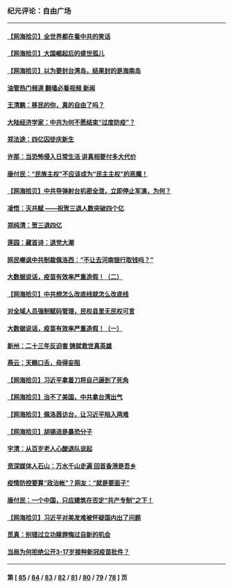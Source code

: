 ### 纪元评论：自由广场
---
#### [【网海拾贝】全世界都在看中共的笑话](../../pages/nsc993/n13800211.md?08120330) 
#### [【网海拾贝】大国崛起后的盛世孤儿](../../pages/nsc993/n13799372.md?08120330) 
#### [【网海拾贝】以为要封台湾岛，结果封的是海南岛](../../pages/nsc993/n13798660.md?08120330) 
#### [油管热门频道 翻墙必看视频 新闻](ok?08120330)
#### [王清鹏：移民的你，真的自由了吗？](../../pages/nsc993/n13798677.md?08120330) 
#### [大陆经济学家：中共为何不愿结束“过度防疫”？](../../pages/nsc993/n13798649.md?08120330) 
#### [郑法途：四亿囚徒庆新生](../../pages/nsc993/n13798448.md?08120330) 
#### [许那：当恐怖侵入日常生活 讲真相要付多大代价](../../pages/nsc993/n13798299.md?08120330) 
#### [唐付民：“民族主权”不应该成为“民主主权”的恶魔！](../../pages/nsc993/n13798069.md?08120330) 
#### [【网海拾贝】中共导弹射台机密全泄，立即停止军演，为何？](../../pages/nsc993/n13798031.md?08120330) 
#### [凌悟：灭共赋 ——祝贺三退人数突破四个亿](../../pages/nsc993/n13797331.md?08120330) 
#### [郑纯清：贺三退四亿](../../pages/nsc993/n13797364.md?08120330) 
#### [莲园：藏首诗：退党大潮](../../pages/nsc993/n13797328.md?08120330) 
#### [网民嘲讽中共制裁佩洛西：“不让去河南银行取钱吗？”](../../pages/nsc993/n13797313.md?08120330) 
#### [大数据说话，疫苗有效率严重造假！（二）](../../pages/nsc993/n13797139.md?08120330) 
#### [【网海拾贝】中共想怎么改底线就怎么改底线](../../pages/nsc993/n13796911.md?08120330) 
#### [对全域人员强制赋码管理，民权县里无民权可言](../../pages/nsc993/n13796640.md?08120330) 
#### [大数据说话，疫苗有效率严重造假！（一）](../../pages/nsc993/n13796318.md?08120330) 
#### [新州：二十三年反迫害 铸就救世真英雄](../../pages/nsc993/n13796295.md?08120330) 
#### [燕云：天赐口舌，毋得妄阻](../../pages/nsc993/n13796291.md?08120330) 
#### [【网海拾贝】习近平拿着刀将自己逼到了死角](../../pages/nsc993/n13796240.md?08120330) 
#### [【网海拾贝】治不了美国，中共拿台湾出气](../../pages/nsc993/n13795333.md?08120330) 
#### [【网海拾贝】佩洛茜访台，让习近平陷入两难](../../pages/nsc993/n13794584.md?08120330) 
#### [【网海拾贝】胡锡进是暴恐分子](../../pages/nsc993/n13793871.md?08120330) 
#### [宇清：从百岁老人心酸退队说起](../../pages/nsc993/n13793811.md?08120330) 
#### [资深媒体人石山：万水千山走遍 回首香港是吾乡](../../pages/nsc993/n13793455.md?08120330) 
#### [疫情防控要算“政治帐”？网友：“就是要面子”](../../pages/nsc993/n13793078.md?08120330) 
#### [唐付民：一个中国，只应建筑在否定“共产专制”之下！](../../pages/nsc993/n13793104.md?08120330) 
#### [【网海拾贝】习近平对美发难被怀疑国内出了问题](../../pages/nsc993/n13792623.md?08120330) 
#### [觅真：别错过立功赎罪悔过自新的机会](../../pages/nsc993/n13792611.md?08120330) 
#### [当局为何拒绝公开3-17岁接种新冠疫苗批件？](../../pages/nsc993/n13792608.md?08120330) 

---
#### 第 [ [85](./85.md?08120330) / [84](./84.md?08120330) / [83](./83.md?08120330) / [82](./82.md?08120330) / [81](./81.md?08120330) / [80](./80.md?08120330) / [79](./79.md?08120330) / [78](./78.md?08120330) ] 页
